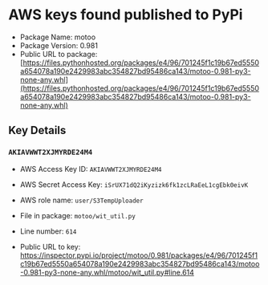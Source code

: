 # AWS keys found published to PyPi

* Package Name: motoo
* Package Version: 0.981
* Public URL to package: [https://files.pythonhosted.org/packages/e4/96/701245f1c19b67ed5550a654078a190e2429983abc354827bd95486ca143/motoo-0.981-py3-none-any.whl](https://files.pythonhosted.org/packages/e4/96/701245f1c19b67ed5550a654078a190e2429983abc354827bd95486ca143/motoo-0.981-py3-none-any.whl)

## Key Details

### `AKIAVWWT2XJMYRDE24M4`

* AWS Access Key ID: `AKIAVWWT2XJMYRDE24M4`
* AWS Secret Access Key: `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` 
* AWS role name: `user/S3TempUploader`
* File in package: `motoo/wit_util.py`
* Line number: `614`

* Public URL to key: https://inspector.pypi.io/project/motoo/0.981/packages/e4/96/701245f1c19b67ed5550a654078a190e2429983abc354827bd95486ca143/motoo-0.981-py3-none-any.whl/motoo/wit_util.py#line.614


